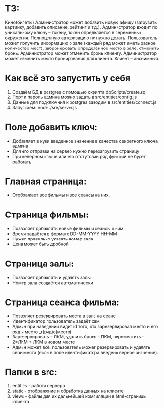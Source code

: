 # ТЗ:
Кино(билеты)
Администратор может добавить новую афишу (загрузить картинку, добавить описание, рейтинг и т.д.).
Администратор входит по уникальному ключу – токену, токен определяется в переменных окружения. Полноценную авторизацию не нужно делать.
Пользователь может получить информацию о зале (каждый ряд может иметь разное количество мест), забронировать определённое место в зале, отменить бронь.
Администратор может отменить бронь клиенту. Администратор может изменить место бронирования для клиента.
Клиент – анонимный.

# Как всё это запустить у себя
1) Создаём БД в postgres с помощью скрипта dbScripts/create.sql
2) Порт и пароль админа можно задать в src/entities/config.js
4) Данные для подключния к postgres заводим в src/entities/connect.js
3) Запускаем: node ./sre/server.js

# Поле добавить ключ:
- Добавляет в куки введенное значение в качестве секретного ключа админа
- Для его отправки на сервер нужно перезагрузить страницу
- При неверном ключе или его отстутсвии ряд функций не будет работать

# Главная страница:
- Отображает все фильмы и все сеансы на них.

# Страница фильмы:
- Позволяет добавлять новые фильмы и сеансы к ним.
- Время задаётся в формате DD-MM-YYYY HH-MM
- Нужно правильно указать номер зала
- Цена может быть дробной

# Страница залы:
- Позволяет добавлять и удалять залы
- Номер зала создаётся автоматически

# Страница сеанса фильма:
- Позволяет резервировать места в зале на сеанс
- Идентификатор пользователь задаёт сам
- Админ при наведении видит id того, кто зарезервировал место и его ряд и место _r(ряд)с(место)
- Зарезервировать - ЛКМ, удалить бронь - ПКМ, переместить - 2*ЛКМ + ЛКМ в новом месте
- Админ может всё, пользователь может резервировать и удалять свои места (если в поле идентификатора введено верное значение).

# Папки в src:
1) entities - работа сервера
2) static - отображение и обработка данных на клиенте
3) views - файлы для их дальнейшей компиляции в html-страницы клиента
